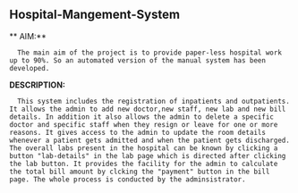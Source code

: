 
## Hospital-Mangement-System

** AIM:**
      
      The main aim of the project is to provide paper-less hospital work up to 90%. So an automated version of the manual system has been developed.
      
 **DESCRIPTION:**
 
      This system includes the registration of inpatients and outpatients. It allows the admin to add new doctor,new staff, new lab and new bill details. In addition it also allows the admin to delete a specific doctor and specific staff when they resign or leave for one or more reasons. It gives access to the admin to update the room details whenever a patient gets admitted and when the patient gets discharged. The overall labs present in the hospital can be known by clicking a button "lab-details" in the lab page which is directed after clicking the lab button. It provides the facility for the admin to calculate the total bill amount by clcking the "payment" button in the bill page. The whole process is conducted by the adminsistrator.
